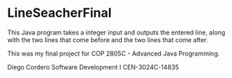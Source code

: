 # LineSeacherFinal

This Java program takes a integer input and outputs the entered line, along with the two lines that come before and the two lines that come after.

This was my final project for COP 2805C - Advanced Java Programming.


Diego Cordero
Software Development I
CEN-3024C-14835



